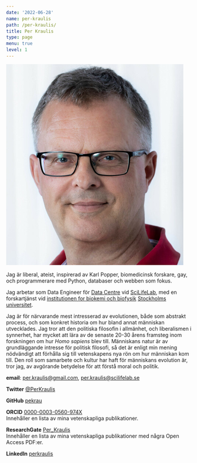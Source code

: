 ```yaml
---
date: '2022-06-28'
name: per-kraulis
path: /per-kraulis/
title: Per Kraulis
type: page
menu: true
level: 1
---
```

![Per Kraulis](/files/Per_Kraulis_2019-06-25.jpg "Per Kraulis")

Jag är liberal, ateist, inspirerad av Karl Popper, biomedicinsk forskare, gay, och programmerare med Python, databaser och webben som fokus.

Jag arbetar som Data Engineer för [Data Centre](https://www.scilifelab.se/data/)
vid [SciLifeLab](https://www.scilifelab.se/), med en forskartjänst vid [institutionen for biokemi och biofysik](http://www.dbb.su.se/) [Stockholms universitet](http://www.su.se/).

Jag är för närvarande mest intresserad av evolutionen, både som abstrakt process, och som konkret historia om hur bland annat människan utvecklades. Jag tror att den politiska filosofin i allmänhet, och liberalismen i synnerhet, har mycket att lära av de senaste 20-30 årens framsteg inom forskningen om hur *Homo sapiens* blev till. Människans natur är av grundläggande intresse för politisk filosofi, så det är enligt min mening nödvändigt att förhålla sig till vetenskapens nya rön om hur människan kom till. Den roll som samarbete och kultur har haft för människans evolution är, tror jag, av avgörande betydelse för att förstå moral och politik.

**email**: per.kraulis@gmail.com, per.kraulis@scilifelab.se

**Twitter** [@PerKraulis](https://twitter.com/PerKraulis)

**GitHub** [pekrau](https://github.com/pekrau)

**ORCID** [0000-0003-0560-974X](https://orcid.org/0000-0003-0560-974X)  
Innehåller en lista av mina vetenskapliga publikationer.

**ResearchGate** [Per_Kraulis](https://www.researchgate.net/profile/Per_Kraulis)  
Innehåller en lista av mina vetenskapliga publikationer med några Open Access PDF:er.

**LinkedIn** [perkraulis](https://www.linkedin.com/in/perkraulis)
